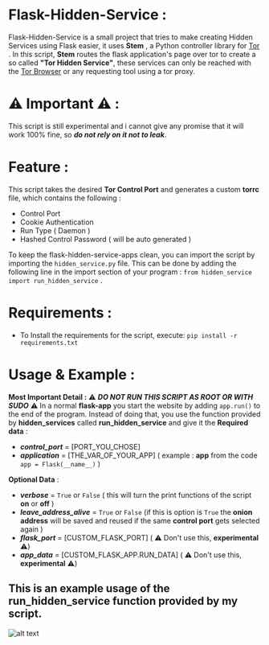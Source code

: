 # Flask-Hidden-Service :
Flask-Hidden-Service is a small project that tries to make creating Hidden Services using Flask easier, it uses **Stem** , a Python controller library for [Tor](https://www.torproject.org/) .
In this script, **Stem** routes the flask application's page over tor to create a so called **"Tor Hidden Service"**, these services can only be reached with the [Tor Browser](https://tb-manual.torproject.org/) or any requesting tool using a tor proxy.

# ⚠️ Important ⚠️ :
This script is still experimental and i cannot give any promise that it will work 100% fine, so ***do not rely on it not to leak***.
# Feature :
This script takes the desired **Tor Control Port** and generates a  custom **torrc** file, which contains the following :
* Control Port
* Cookie Authentication
* Run Type ( Daemon )
* Hashed Control Password ( will be auto generated )

To keep the flask-hidden-service-apps clean, you can import the script by importing the `hidden_service.py` file.
This can be done by adding the following line in the import section of your program : `from hidden_service import run_hidden_service` .

# Requirements :

* To Install the requirements for the script, execute: `pip install -r requirements.txt`



# Usage  & Example :
**Most Important Detail :**  ⚠️ ***DO NOT RUN THIS SCRIPT AS ROOT OR WITH SUDO*** ⚠️ 
In a normal **flask-app** you start the website by adding `app.run()` to the end of the program.
Instead of doing that, you use the function provided by **hidden_services** called **run_hidden_service** and give it the
**Required data** : 
* ***control_port*** = [PORT_YOU_CHOSE]
* ***application*** = [THE_VAR_OF_YOUR_APP] ( example :  **app**   from the code `app = Flask(__name__)` )

**Optional Data** :
* ***verbose*** = `True`  or `False` ( this will turn the print functions of the script **on** or **off** )
* ***leave_address_alive*** = `True` or `False` (if this is option is `True` the **onion address** will be saved and reused if the same **control port** gets selected again )
* ***flask_port*** = [CUSTOM_FLASK_PORT] ( ⚠️ Don't use this, **experimental** ⚠️)
* ***app_data*** = [CUSTOM_FLASK_APP.RUN_DATA] ( ⚠️ Don't use this, **experimental** ⚠️)

## This is an example usage of the **run_hidden_service** function provided by my script.

![alt text](https://github.com/Blessed-NullArray/Flask-Hidden-Service/blob/master/imgs/example.png?raw=true)